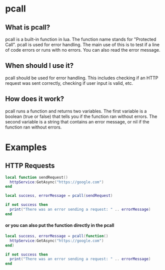 # pcall
## What is pcall?
pcall is a built-in function in lua. The function name stands for "Protected Call". pcall is used for error handling. The main use of this is to test if a line of code errors or runs with no errors. You can also read the error message.

## When should I use it?
pcall should be used for error handling. This includes checking if an HTTP request was sent correctly, checking if user input is valid, etc.

## How does it work?
pcall runs a function and returns two variables. The first variable is a boolean (true or false) that tells you if the function ran without errors. The second variable is a string that contains an error message, or nil if the function ran without errors.

# Examples
## HTTP Requests
```lua
local function sendRequest()
  httpService:GetAsync("https://google.com")
end

local success, errorMessage = pcall(sendRequest)

if not success then
  print("There was an error sending a request: " .. errorMessage)
end
```
#### or you can also put the function directly in the pcall
```lua
local success, errorMessage = pcall(function()
  httpService:GetAsync("https://google.com")
end)

if not success then
  print("There was an error sending a request: " .. errorMessage)
end
```
